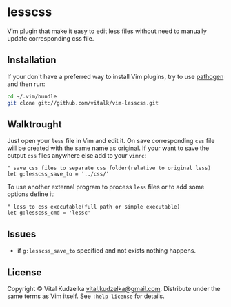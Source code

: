 # lesscss

Vim plugin that make it easy to edit less files without need to manually update
corresponding css file.

## Installation

If your don't have a preferred way to install Vim plugins, try to use
[pathogen](https://github.com/tpope/vim-pathogen) and then run:

```bash
cd ~/.vim/bundle
git clone git://github.com/vitalk/vim-lesscss.git
```

## Walktrought

Just open your `less` file in Vim and edit it. On save corresponding `css` file
will be created with the same name as original. If your want to save the output
`css` files anywhere else add to your `vimrc`:

```viml
" save css files to separate css folder(relative to original less)
let g:lesscss_save_to = '../css/'
```

To use another external program to process `less` files or to add some options
define it:

```viml
" less to css executable(full path or simple executable)
let g:lesscss_cmd = 'lessc'
```

## Issues

* if `g:lesscss_save_to` specified and not exists nothing happens.

## License

Copyright © Vital Kudzelka <vital.kudzelka@gmail.com>. Distribute under the
same terms as Vim itself. See `:help license` for details.
